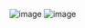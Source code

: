 ![image](https://github.com/user-attachments/assets/2b397282-51b1-40d6-a79c-022f5492814c)
![image](https://github.com/user-attachments/assets/aa847878-0f36-4644-b6ef-1828a824cd64)
